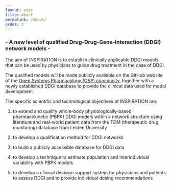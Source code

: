 ```yaml
---
layout: page
title: About
permalink: /about/
order: 2
---
```

### \- A new level of qualified Drug-Drug-Gene-Interaction (DDGI) network models -  

The aim of INSPIRATION is to establish clinically applicable DDGI models that can be used by physicians to guide drug treatment in the case of DDGI. 

The qualified models will be made publicly available on the GitHub website of the [Open Systems Pharmacology (OSP) community](http://www.open-systems-pharmacology.org/), together with a newly established DDGI database to provide the clinical data used for model development. 

The specific scientific and technological objectives of INSPIRATION are: 

1. to extend and qualify whole-body physiologically-based pharmacokinetic (PBPK) DDGI models within a network structure using literature and real-world patient data from the TDM (therapeutic drug monitoring) database from Leiden University 

2. to develop a qualification method for DDGI networks 

3. to build a publicly accessible database for DDGI data 

4. to develop a technique to estimate population and interindividual variability with PBPK models 

5. to develop a clinical decision support system for physicians and patients to assess DDGI and to provide individual dosing recommendations 

